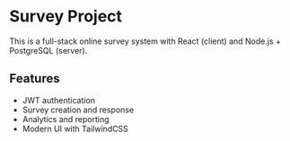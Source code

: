 # Survey Project

This is a full-stack online survey system with React (client) and Node.js + PostgreSQL (server).

## Features
- JWT authentication
- Survey creation and response
- Analytics and reporting
- Modern UI with TailwindCSS
